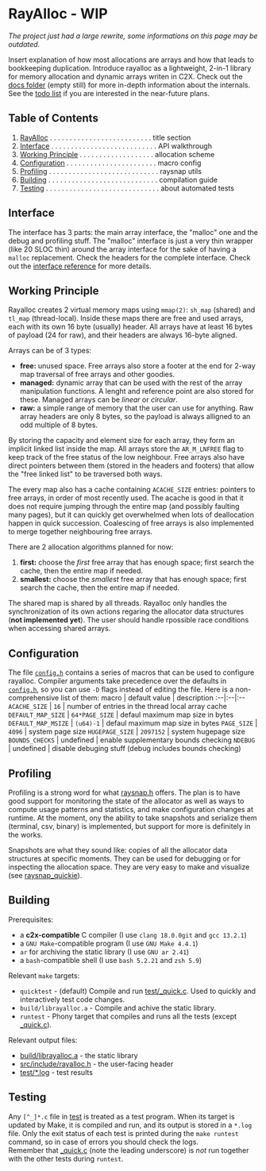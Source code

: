 RayAlloc - WIP
===
*The project just had a large rewrite, some informations on this page may be outdated.*

Insert explanation of how most allocations are arrays and how that leads to bookkeeping duplication. Introduce rayalloc as a lightweight, 2-in-1 library for memory allocation and dynamic arrays writen in C2X.
Check out the [docs folder](docs) (empty still) for more in-depth information about the internals. See the [todo list](./todo.md) if you are interested in the near-future plans.


## Table of Contents
1. [RayAlloc](#rayalloc---wip) . . . . . . . . . . . . . . . . . . . . . . . . . . title section
1. [Interface](#interface) . . . . . . . . . . . . . . . . . . . . . . . . . . . API walkthrough
1. [Working Principle](#working-principle) . . . . . . . . . . . . . . . . . . . allocation scheme
1. [Configuration](#configuration) . . . . . . . . . . . . . . . . . . . . . . . macro config
1. [Profiling](#profiling) . . . . . . . . . . . . . . . . . . . . . . . . . . . . raysnap utils
1. [Building](#building) . . . . . . . . . . . . . . . . . . . . . . . . . . . . compilation guide
1. [Testing](#testing) . . . . . . . . . . . . . . . . . . . . . . . . . . . . . about automated tests


## Interface
The interface has 3 parts: the main array interface, the "malloc" one and the debug and profiling stuff. The "malloc" interface is just a very thin wrapper (like 20 SLOC thin) around the array interface for the sake of having a `malloc` replacement. Check the headers for the complete interface. Check out the [interface reference](docs/api_reference.md) for more details.


## Working Principle
Rayalloc creates 2 virtual memory maps using `mmap(2)`: `sh_map` (shared) and `tl_map` (thread-local). Inside these maps there are free and used arrays, each with its own 16 byte (usually) header. All arrays have at least 16 bytes of payload (24 for raw), and their headers are always 16-byte aligned.

Arrays can be of 3 types:
- **free:** unused space. Free arrays also store a footer at the end for 2-way map traversal of free arrays and other goodies.
- **managed:** dynamic array that can be used with the rest of the array manipulation functions. A lenght and reference point are also stored for these. Managed arrays can be *linear* or *circular*.
- **raw:** a simple range of memory that the user can use for anything. Raw array headers are only 8 bytes, so the payload is always alligned to an odd multiple of 8 bytes.

By storing the capacity and element size for each array, they form an implicit linked list inside the map. All arrays store the `AR_M_LNFREE` flag to keep track of the free status of the low neighbour. Free arrays also have direct pointers between them (stored in the headers and footers) that allow the "free linked list" to be traversed both ways.

The every map also has a cache containing `ACACHE_SIZE` entries: pointers to free arrays, in order of most recently used. The acache is good in that it does not require jumping through the entire map (and possibly faulting many pages), but it can quickly get overwhelmed when lots of deallocation happen in quick succession. Coalescing of free arrays is also implemented to merge together neighbouring free arrays.

There are 2 allocation algorithms planned for now:
1. **first:** choose the *first* free array that has enough space; first search the cache, then the entire map if needed.
2. **smallest:** choose the *smallest* free array that has enough space; first search the cache, then the entire map if needed.

The shared map is shared by all threads. Rayalloc only handles the synchronization of its own actions regaring the allocator data structures (**not implemented yet**). The user should handle rpossible race conditions when accessing shared arrays.


## Configuration
The file [`config.h`](./src/config.h) contains a series of macros that can be used to configure rayalloc. Compiler arguments take precedence over the defaults in [`config.h`](./src/config.h), so you can use `-D` flags instead of editing the file. Here is a non-comprehensive list of them:
macro | default value | description
:--|:--|:--
`ACACHE_SIZE` | `16` | number of entries in the thread local array cache
`DEFAULT_MAP_SIZE` | `64*PAGE_SIZE` | defaul maximum map size in bytes
`DEFAULT_MAP_MSIZE` | `(u64)-1` | defaul maximum map size in bytes
`PAGE_SIZE` | `4096` | system page size
`HUGEPAGE_SIZE` | `2097152` | system hugepage size
`BOUNDS_CHECKS` | undefined | enable supplementary bounds checking
`NDEBUG` | undefined | disable debuging stuff (debug includes bounds checking)


## Profiling
Profiling is a strong word for what [raysnap.h](src/include/api/raysnap.h) offers. The plan is to have good support for monitoring the state of the allocator as well as ways to compute usage patterns and statistics, and make configuration changes at runtime.
At the moment, ony the ability to take snapshots and serialize them (terminal, csv, binary) is implemented, but support for more is definitely in the works.

Snapshots are what they sound like: copies of all the allocator data structures at specific moments. They can be used for debugging or for inspecting the allocation space. They are very easy to make and visualize (see [raysnap_quickie](src/include/api/raysnap.h)).


## Building
Prerequisites:
- a __c2x-compatible__ C compiler (I use `clang 18.0.0git` and `gcc 13.2.1`)
- a `GNU Make`-compatible program (I use `GNU Make 4.4.1`)
- `ar` for archiving the static library (I use `GNU ar 2.41`)
- a `bash`-compatible shell (I use `bash 5.2.21` and `zsh 5.9`)

Relevant `make` targets:
- `quicktest` - (default) Compile and run [test/_quick.c](test/_quick.c). Used to quickly and interactively test code changes.
- `build/librayalloc.a` - Compile and achive the static library.
- `runtest` - Phony target that compiles and runs all the tests (except [_quick.c](test/_quick.c)).

Relevant output files:
- [build/librayalloc.a]() - the static library
- [src/include/rayalloc.h](src/include/rayalloc.h) - the user-facing header
- [test/*.log]() - test results


## Testing
Any `[^_]*.c` file in [test](./test) is treated as a test program. When its target is updated by Make, it is compiled and run, and its output is stored in a `*.log` file. Only the exit status of each test is printed during the `make runtest` command, so in case of errors you should check the logs.  
Remember that [_quick.c](test/_quick.c) (note the leading underscore) is _not_ run together with the other tests during `runtest`.
